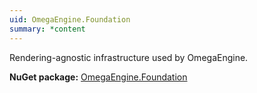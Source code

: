 ```yaml
---
uid: OmegaEngine.Foundation
summary: *content
---
```

Rendering-agnostic infrastructure used by OmegaEngine.

**NuGet package:** [OmegaEngine.Foundation](https://www.nuget.org/packages/OmegaEngine.Foundation/)
